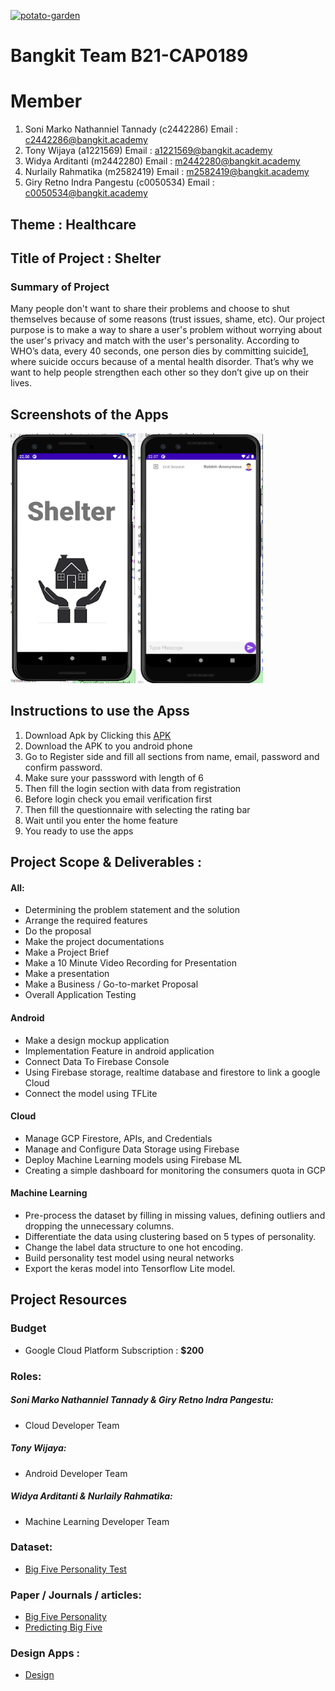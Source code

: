 [![potato-garden](https://circleci.com/gh/potato-garden/Shelter.svg?style=shield)](https://circleci.com/gh/potato-garden/Shelter)

# Bangkit Team B21-CAP0189

# Member
1. Soni Marko Nathanniel Tannady	  (c2442286) Email : c2442286@bangkit.academy
2. Tony Wijaya 				              (a1221569) Email : a1221569@bangkit.academy
3. Widya Arditanti 			            (m2442280) Email : m2442280@bangkit.academy
4. Nurlaily Rahmatika 			        (m2582419) Email : m2582419@bangkit.academy
5. Giry Retno Indra Pangestu 		    (c0050534) Email : c0050534@bangkit.academy

## Theme : Healthcare
## Title of Project : Shelter

### Summary of Project
Many people don't want to share their problems and choose to shut themselves because of some reasons (trust issues, shame, etc). Our project  purpose is to make a way to share a user's problem without worrying about the user's privacy and match with the user's personality. According to WHO’s data, every 40 seconds, one person dies by committing suicide[1](https://news.detik.com/berita/d-4391681/tingkat-bunuh-diri-indonesia-dibanding-negara-negara-lain),  where suicide occurs because of a mental health disorder. That’s why we want to help people strengthen each other so they don’t give up on their lives.

## Screenshots of the Apps
<p float="left">
  <img src="background_shelter0.png" width="200" height="400"/>
  <img src="background_shelter1.png" width="200" height="400"/>
</p>

## Instructions to use the Apss
1. Download Apk by Clicking this [APK](https://40-362776836-gh.circle-artifacts.com/0/artifact-file/app-debug.apk)
2. Download the APK to you android phone
3. Go to Register side and fill all sections from name, email, password and confirm password.
4. Make sure your passsword with length of 6
5. Then fill the login section with data from registration
6. Before login check you email verification first 
7. Then fill the questionnaire with selecting the rating bar
8. Wait until you enter the home feature
9. You ready to use the apps

## Project Scope & Deliverables :

#### All:
- Determining the problem statement and the solution
- Arrange the required features
- Do the proposal
- Make the project documentations
- Make a Project Brief
- Make a 10 Minute Video Recording for Presentation
- Make a presentation
- Make a Business / Go-to-market Proposal
- Overall Application Testing

#### Android
- Make a design mockup application
- Implementation Feature in android application
- Connect Data To Firebase Console
- Using Firebase storage, realtime database and firestore to link a google Cloud 
- Connect the model using TFLite

#### Cloud
- Manage GCP Firestore, APIs, and Credentials
- Manage and Configure Data Storage using Firebase
- Deploy Machine Learning models using Firebase ML
- Creating a simple dashboard for monitoring the consumers quota in GCP


#### Machine Learning
- Pre-process the dataset by filling in missing values, defining outliers and dropping the unnecessary columns.
- Differentiate the data using clustering based on 5 types of personality.
- Change the label data structure to one hot encoding.
- Build personality test model using neural networks
- Export the keras model into Tensorflow Lite model.


## Project Resources

### Budget
- Google Cloud Platform Subscription : **$200**

### Roles:

##### Soni Marko Nathanniel Tannady & Giry Retno Indra Pangestu:
- Cloud Developer Team
##### Tony Wijaya:
- Android Developer Team
##### Widya Arditanti & Nurlaily Rahmatika:
- Machine Learning Developer Team

### Dataset:
- [Big Five Personality Test](https://www.kaggle.com/tunguz/big-five-personality-test)

### Paper / Journals / articles:
- [Big Five Personality](https://openpsychometrics.org/printable/big-five-personality-test.pdf)
- [Predicting Big Five](https://www.researchgate.net/publication/262164553_Predicting_Big_Five_Personality_Traits_of_Microblog_Users)

### Design Apps :
- [Design](https://www.figma.com/file/y37fzinTCpDlRr8phg5EE9/Shelter-Apps?node-id=1%3A4)
